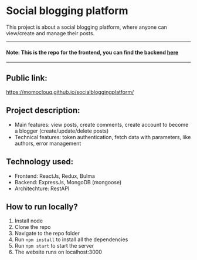 # Social blogging platform
This project is about a social blogging platform, where anyone can view/create and manage their posts. 

---
#### Note: This is the repo for the frontend, you can find the backend [here](https://github.com/momoclouq/blog-backend) 
---

## Public link:
https://momoclouq.github.io/socialbloggingplatform/

## Project description: 
- Main features: view posts, create comments, create account to become a blogger (create/update/delete posts)
- Technical features: token authentication, fetch data with parameters, like authors, error management

## Technology used:
- Frontend: ReactJs, Redux, Bulma
- Backend: ExpressJs, MongoDB (mongoose)
- Architechture: RestAPI 

## How to run locally?
1. Install node
2. Clone the repo
3. Navigate to the repo folder
4. Run `npm install` to install all the dependencies
4. Run `npm start` to start the server
5. The website runs on localhost:3000